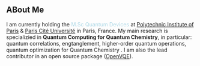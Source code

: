 ## ABout Me
I am currently holding the <span style="color:lightblue">M.Sc Quantum Devices</span> at [Polytechnic Institute of Paris](https://www.ip-paris.fr) & [Paris Cité Université](https://u-paris.fr/) in Paris, France.
My main research is specializied in **Quantum Computing for Quantum Chemistry**, in particular: quantum correlations, engtanglement, higher-order quantum operations, quantum optimization for Quantum Chemistry . I am also the lead contributor in an open source package ([OpenVQE](https://github.com/OpenVQE/OpenVQE)).

<!--
**huybinhtr/huybinhtr** is a ✨ _special_ ✨ repository because its `README.md` (this file) appears on your GitHub profile.

Here are some ideas to get you started:

- 🔭 I’m currently working on ...
- 🌱 I’m currently learning ...
- 👯 I’m looking to collaborate on ...
- 🤔 I’m looking for help with ...
- 💬 Ask me about ...
- 📫 How to reach me: ...
- 😄 Pronouns: ...
- ⚡ Fun fact: ...
-->
